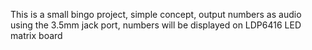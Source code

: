 This is a small bingo project, simple concept, output numbers as audio using the 3.5mm jack port, numbers will be displayed on LDP6416 LED matrix board
